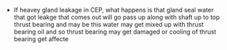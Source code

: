 - If heavey gland leakage in CEP, what happens is that gland seal water that got leakge that comes out will go pass up along with shaft up to top thrust bearing and may be this water may get mixed up with thrust bearing oil and so thrust bearing may get damaged or cooling of thrust bearing get affecte